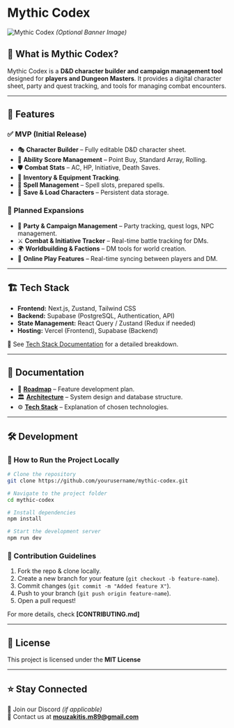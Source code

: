 # Mythic Codex

![Mythic Codex](https://your-image-url.com) *(Optional Banner Image)*

## 🏰 What is Mythic Codex?
Mythic Codex is a **D&D character builder and campaign management tool** designed for **players and Dungeon Masters**. It provides a digital character sheet, party and quest tracking, and tools for managing combat encounters.

---

## 🚀 Features
### ✅ **MVP (Initial Release)**
- 🎭 **Character Builder** – Fully editable D&D character sheet.
- 🎲 **Ability Score Management** – Point Buy, Standard Array, Rolling.
- 🛡 **Combat Stats** – AC, HP, Initiative, Death Saves.
- 🎒 **Inventory & Equipment Tracking**.
- 🔮 **Spell Management** – Spell slots, prepared spells.
- 💾 **Save & Load Characters** – Persistent data storage.

### 🔮 **Planned Expansions**
- 🏹 **Party & Campaign Management** – Party tracking, quest logs, NPC management.
- ⚔️ **Combat & Initiative Tracker** – Real-time battle tracking for DMs.
- 🌍 **Worldbuilding & Factions** – DM tools for world creation.
- 🔗 **Online Play Features** – Real-time syncing between players and DM.

---

## 🏗️ Tech Stack
- **Frontend:** Next.js, Zustand, Tailwind CSS
- **Backend:** Supabase (PostgreSQL, Authentication, API)
- **State Management:** React Query / Zustand (Redux if needed)
- **Hosting:** Vercel (Frontend), Supabase (Backend)

📌 See [Tech Stack Documentation](tech_stack.md) for a detailed breakdown.

---

## 📖 Documentation
- 📜 **[Roadmap](roadmap.md)** – Feature development plan.
- 🏛 **[Architecture](architecture.md)** – System design and database structure.
- ⚙️ **[Tech Stack](tech_stack.md)** – Explanation of chosen technologies.

---

## 🛠 Development
### 📌 How to Run the Project Locally
```bash
# Clone the repository
git clone https://github.com/yourusername/mythic-codex.git

# Navigate to the project folder
cd mythic-codex

# Install dependencies
npm install

# Start the development server
npm run dev
```

### 📌 Contribution Guidelines
1. Fork the repo & clone locally.
2. Create a new branch for your feature (`git checkout -b feature-name`).
3. Commit changes (`git commit -m "Added feature X"`).
4. Push to your branch (`git push origin feature-name`).
5. Open a pull request!

For more details, check **[CONTRIBUTING.md]**

---

## 📜 License
This project is licensed under the **MIT License**

---

## ⭐ Stay Connected
💬 Join our Discord *(if applicable)*  
📧 Contact us at **mouzakitis.m89@gmail.com**  

